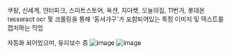 쿠팡, 신세계, 인터파크, 스마트스토어, 옥션, 지마켓, 오늘의집, 11번가, 롯데온 
<br> tesseract ocr 및 크롤링을 통해 '동서가구'가 포함되어있는 특정 이미지 및 텍스트를 캡처하는 작업

자동화 되어있으며, 유지보수 중
![image](https://github.com/yoonsnee0303/cream_bokki/assets/127804620/b140bb33-9483-449e-9048-6decf2e9a393)
![image](https://github.com/yoonsnee0303/cream_bokki/assets/127804620/1be40b00-66f9-4115-945a-77e1eadde699)
